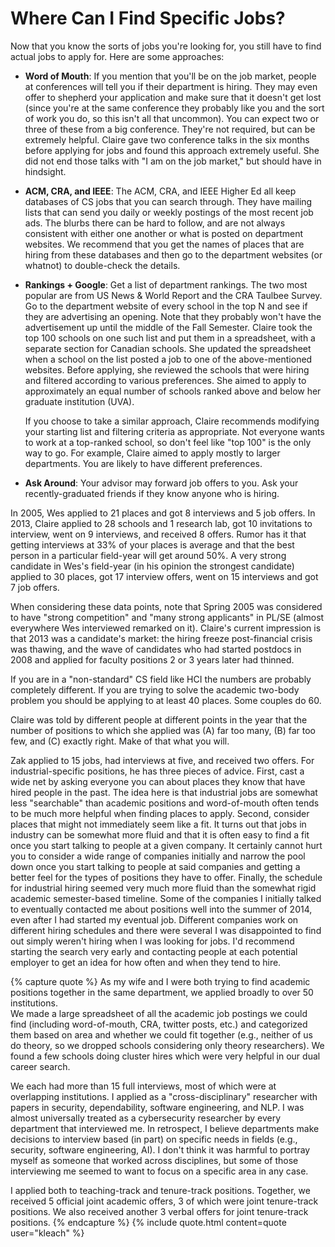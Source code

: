 # Where Can I Find Specific Jobs?

Now that you know the sorts of jobs you're looking for, you still have to find
actual jobs to apply for. Here are some approaches:

- **Word of Mouth**: If you mention that you'll be on the job market,
  people at conferences will tell you if their department is hiring.  They may
  even offer to shepherd your application and make sure that it doesn't get lost
  (since you're at the same conference they probably like you and the sort of work
  you do, so this isn't all that uncommon). You can expect two or three of these
  from a big conference. They're not required, but can be extremely helpful.
  Claire gave two conference talks in the six months before applying for jobs and
  found this approach extremely useful.  She did not end those talks with "I am on
  the job market," but should have in hindsight.

- **ACM, CRA, and IEEE**: The ACM, CRA, and IEEE Higher Ed all keep
  databases of CS jobs that you can search through.  They have mailing lists that
  can send you daily or weekly postings of the most recent job ads.  The blurbs
  there can be hard to follow, and are not always consistent with either one
  another or what is posted on department websites.  We recommend that you get the
  names of places that are hiring from these databases and then go to the
  department websites (or whatnot) to double-check the details.

- **Rankings + Google**: Get a list of department rankings. The two most
  popular are from US News & World Report and the CRA Taulbee Survey. Go to the
  department website of every school in the top N and see if they are advertising
  an opening. Note that they probably won't have the advertisement up until the
  middle of the Fall Semester.  Claire took the top 100 schools on one such list
  and put them in a spreadsheet, with a separate section for Canadian schools.
  She updated the spreadsheet when a school on the list posted a job to one of the
  above-mentioned websites.  Before applying, she reviewed the schools that were
  hiring and filtered according to various preferences. She aimed to apply to
  approximately an equal number of schools ranked above and below her graduate
  institution (UVA).
  
  If you choose to take a similar approach, Claire recommends modifying your
  starting list and filtering criteria as appropriate.  Not everyone wants to work
  at a top-ranked school, so don't feel like "top 100" is the only way to go.  For
  example, Claire aimed to apply mostly to larger departments.  You are likely to
  have different preferences.
  
- **Ask Around**: Your advisor may forward job offers to you. Ask your
  recently-graduated friends if they know anyone who is hiring.

In 2005, Wes applied to 21 places and got 8 interviews and 5 job offers. In
2013, Claire applied to 28 schools and 1 research lab, got 10 invitations to
interview, went on 9 interviews, and received 8 offers.  Rumor has it that
getting interviews at 33% of your places is average and that the best person in
a particular field-year will get around 50%. A very strong candidate in Wes's
field-year (in his opinion the strongest candidate) applied to 30 places, got 17
interview offers, went on 15 interviews and got 7 job offers.

When considering these data points, note that Spring 2005 was considered to
have "strong competition" and "many strong applicants" in PL/SE (almost
everywhere Wes interviewed remarked on it).  Claire's current impression is that
2013 was a candidate's market: the hiring freeze post-financial crisis was
thawing, and the wave of candidates who had started postdocs in 2008 and applied
for faculty positions 2 or 3 years later had thinned.

If you are in a "non-standard" CS field like HCI the numbers are probably
completely different. If you are trying to solve the academic two-body problem
you should be applying to at least 40 places. Some couples do 60.

Claire was told by different people at different points in the year that the
number of positions to which she applied was (A) far too many, (B) far too few,
and (C) exactly right.  Make of that what you will.

Zak applied to 15 jobs, had interviews at five, and received two offers.
For industrial-specific positions, he has three pieces of advice.  First,
cast a wide net by asking everyone you can about places they know that have
hired people in the past.  The idea here is that industrial jobs are
somewhat less "searchable" than academic positions and
word-of-mouth often tends to be much more helpful when finding places to
apply.  Second, consider places that might not immediately seem like a fit.
It turns out that jobs in industry can be somewhat more fluid and that it
is often easy to find a fit once you start talking to people at a given
company.  It certainly cannot hurt you to consider a wide range of
companies initially and narrow the pool down once you start talking to
people at said companies and getting a better feel for the types of
positions they have to offer.  Finally, the schedule for industrial hiring
seemed very much more fluid than the somewhat rigid academic semester-based
timeline. Some of the companies I initially talked to eventually contacted
me about positions well into the summer of 2014, even after I had started
my eventual job. Different companies work on different hiring schedules
and there were several I was disappointed to find out simply weren't
hiring when I was looking for jobs.  I'd recommend starting the search
very early and contacting people at each potential employer to get an idea
for how often and when they tend to hire.  

{% capture quote %} 
As my wife and I were both trying to find academic positions together in
the same department, we applied broadly to over 50 institutions.  
We made a large spreadsheet of all the academic job postings we could
find (including word-of-mouth, CRA, twitter posts, etc.) and categorized
them based on area and whether we could fit together (e.g., neither of
us do theory, so we dropped schools considering only theory
researchers).  We found a few schools doing cluster hires which were
very helpful in our dual career search.  

We
each had more than 15 full interviews, most of which were at overlapping
institutions. I applied as a "cross-disciplinary" researcher with papers
in security, dependability, software engineering, and NLP.  I was almost
universally treated as a cybersecurity researcher by every department
that interviewed me.   In retrospect, I believe departments make
decisions to interview based (in part) on specific needs in fields
(e.g., security, software engineering, AI).  I don't think it was
harmful to portray myself as someone that worked across disciplines, but
some of those interviewing me seemed to want to focus on a specific area
in any case. 

I applied both to teaching-track and tenure-track positions.   Together,
we received 5 official joint academic offers, 3 of which were joint
tenure-track positions.  We also received another 3 verbal offers for
joint tenure-track positions. 
{% endcapture %}
{% include quote.html content=quote user="kleach" %}

